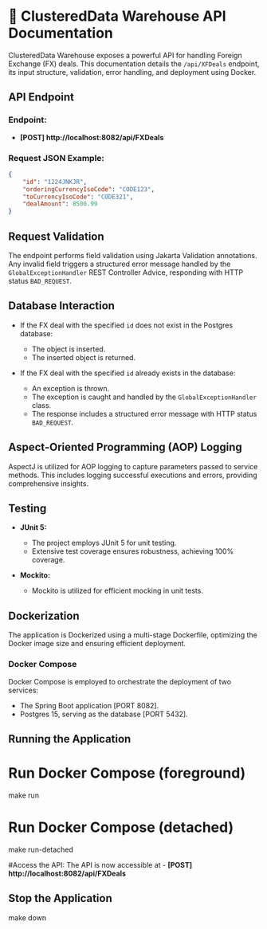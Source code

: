 # 🚀 ClusteredData Warehouse API Documentation

ClusteredData Warehouse exposes a powerful API for handling Foreign Exchange (FX) deals. This documentation details the `/api/XFDeals` endpoint, its input structure, validation, error handling, and deployment using Docker.

## API Endpoint

### Endpoint:
- **[POST] http://localhost:8082/api/FXDeals**

### Request JSON Example:
```json
{
    "id": "1224JNKJR",
    "orderingCurrencyIsoCode": "CODE123",
    "toCurrencyIsoCode": "CODE321",
    "dealAmount": 8500.99
}
```

## Request Validation

The endpoint performs field validation using Jakarta Validation annotations. Any invalid field triggers a structured error message handled by the `GlobalExceptionHandler` REST Controller Advice, responding with HTTP status `BAD_REQUEST`.

## Database Interaction

- If the FX deal with the specified `id` does not exist in the Postgres database:
  - The object is inserted.
  - The inserted object is returned.

- If the FX deal with the specified `id` already exists in the database:
  - An exception is thrown.
  - The exception is caught and handled by the `GlobalExceptionHandler` class.
  - The response includes a structured error message with HTTP status `BAD_REQUEST`.

## Aspect-Oriented Programming (AOP) Logging

AspectJ is utilized for AOP logging to capture parameters passed to service methods. This includes logging successful executions and errors, providing comprehensive insights.

## Testing

- **JUnit 5:**
  - The project employs JUnit 5 for unit testing.
  - Extensive test coverage ensures robustness, achieving 100% coverage.

- **Mockito:**
  - Mockito is utilized for efficient mocking in unit tests.

## Dockerization

The application is Dockerized using a multi-stage Dockerfile, optimizing the Docker image size and ensuring efficient deployment.

### Docker Compose

Docker Compose is employed to orchestrate the deployment of two services:
- The Spring Boot application [PORT 8082].
- Postgres 15, serving as the database [PORT 5432].

## Running the Application

# Run Docker Compose (foreground)
make run

# Run Docker Compose (detached)
make run-detached

#Access the API:
The API is now accessible at - **[POST] http://localhost:8082/api/FXDeals**

## Stop the Application
make down